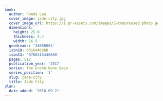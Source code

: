 ```yaml
---
book:
  author: Fonda Lee
  cover_image: jade-city.jpg
  cover_image_url: https://i.gr-assets.com/images/S/compressed.photo.goodreads.com/books/1513357590l/34606064._SX98_.jpg
  dimensions:
    height: 25.0
    thickness: 4.4
    width: 16.5
  goodreads: '34606064'
  isbn10: 0316440868
  isbn13: '9780316440868'
  pages: 512
  publication_year: '2017'
  series: The Green Bone Saga
  series_position: '1'
  slug: jade-city
  title: Jade City
plan:
  date_added: '2018-09-21'
---
```

